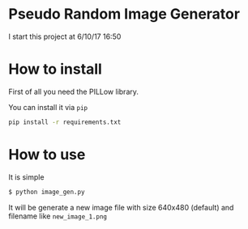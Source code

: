 # Pseudo Random Image Generator

I start this project at  6/10/17 16:50

# How to install 

 First of all you need the PILLow library. 
 
 You can install it  via `pip`

```bash
pip install -r requirements.txt
```

#  How to use
 It is simple
 
```bash
$ python image_gen.py
```
It will be generate a new image file  with size 640x480 (default) and filename like `new_image_1.png`  
